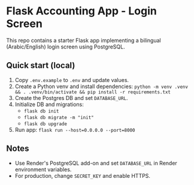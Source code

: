 # Flask Accounting App - Login Screen

This repo contains a starter Flask app implementing a bilingual (Arabic/English) login screen using PostgreSQL.

## Quick start (local)
1. Copy `.env.example` to `.env` and update values.
2. Create a Python venv and install dependencies: `python -m venv .venv && . .venv/bin/activate && pip install -r requirements.txt`
3. Create the Postgres DB and set `DATABASE_URL`.
4. Initialize DB and migrations:
   - `flask db init`
   - `flask db migrate -m "init"`
   - `flask db upgrade`
5. Run app: `flask run --host=0.0.0.0 --port=8000`

## Notes
- Use Render's PostgreSQL add-on and set `DATABASE_URL` in Render environment variables.
- For production, change `SECRET_KEY` and enable HTTPS.
